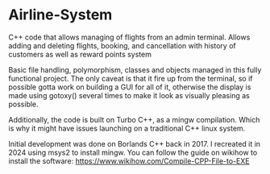 # Airline-System
C++ code that allows managing of flights from an admin terminal. Allows adding and deleting flights, booking, and cancellation with history of customers as well as reward points system

Basic file handling, polymorphism, classes and objects managed in this fully functional project.
The only caveat is that it fire up from the terminal, so if possible gotta work on building a GUI for all of it, otherwise the display is made using gotoxy() several times to make it look as visually pleasing as possible.

Additionally, the code is built on Turbo C++, as a mingw compilation. Which is why it might have issues launching on a traditional C++ linux system.

Initial development was done on Borlands C++ back in 2017. I recreated it in 2024 using msys2 to install mingw. You can follow the guide on wikihow to install the software: https://www.wikihow.com/Compile-CPP-File-to-EXE